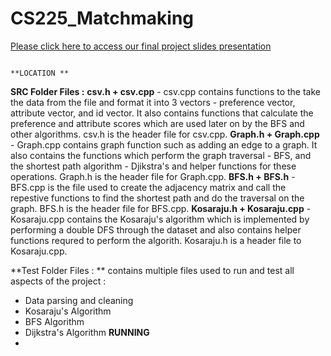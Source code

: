# CS225_Matchmaking

[Please click here to access our final project slides presentation](https://docs.google.com/presentation/d/1MET3rRTx6dNrxgwLzAL4kdkJG7kqdjsAbK_bp_XW2_M/edit?usp=sharing)

                                                                        **LOCATION **
**SRC Folder Files :**
      **csv.h + csv.cpp** -     csv.cpp contains functions to the take the data from the file and format it into 3 vectors - preference vector, attribute                                 vector, and id vector. It also contains functions that calculate the preference and attribute scores which are used later                                 on by the BFS and other algorithms. csv.h is the header file for csv.cpp. 
      **Graph.h + Graph.cpp** - Graph.cpp contains graph function such as adding an edge to a graph. It also contains the functions which perform the                                     graph traversal - BFS, and the shortest path algorithm - Djikstra's and helper functions for these operations. Graph.h is                                 the header file for Graph.cpp. 
      **BFS.h + BFS.h** -       BFS.cpp is the file used to create the adjacency matrix and call the repestive functions to find the shortest path and do                                 the traversal on the graph. BFS.h is the header file for BFS.cpp. 
      **Kosaraju.h + Kosaraju.cpp** - Kosaraju.cpp contains the Kosaraju's algorithm which is implemented by performing a double DFS through the dataset                                         and also contains helper functions requred to perform the algorith. Kosaraju.h is a header file to Kosaraju.cpp.
      
**Test Folder Files : **
 contains multiple files used to run and test all aspects of the project : 
- Data parsing and cleaning
- Kosaraju's Algorithm 
- BFS Algorithm 
- Dijkstra's Algorithm 
                                                               **RUNNING**
 - 



